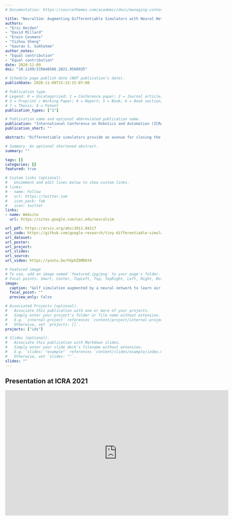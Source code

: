 ```yaml
---
# Documentation: https://sourcethemes.com/academic/docs/managing-content/

title: "NeuralSim: Augmenting Differentiable Simulators with Neural Networks"
authors:
- "Eric Heiden"
- "David Millard"
- "Erwin Coumans"
- "Yizhou Sheng"
- "Gaurav S. Sukhatme"
author_notes:
- "Equal contribution"
- "Equal contribution"
date: 2020-11-09
doi: "10.1109/ICRA48506.2021.9560935"

# Schedule page publish date (NOT publication's date).
publishDate: 2020-11-09T15:33:15-07:00

# Publication type.
# Legend: 0 = Uncategorized; 1 = Conference paper; 2 = Journal article;
# 3 = Preprint / Working Paper; 4 = Report; 5 = Book; 6 = Book section;
# 7 = Thesis; 8 = Patent
publication_types: ["1"]

# Publication name and optional abbreviated publication name.
publication: "International Conference on Robotics and Automation (ICRA) 2021"
publication_short: ""

abstract: "Differentiable simulators provide an avenue for closing the sim-to-real gap by enabling the use of efficient, gradient-based optimization algorithms to find the simulation parameters that best fit the observed sensor readings. Nonetheless, these analytical models can only predict the dynamical behavior of systems for which they have been designed. In this work, we study the augmentation of a novel differentiable rigid-body physics engine via neural networks that is able to learn nonlinear relationships between dynamic quantities and can thus learn effects not accounted for in traditional simulators.Such augmentations require less data to train and generalize better compared to entirely data-driven models. Through extensive experiments, we demonstrate the ability of our hybrid simulator to learn complex dynamics involving frictional contacts from real data, as well as match known models of viscous friction, and present an approach for automatically discovering useful augmentations. We show that, besides benefiting dynamics modeling, inserting neural networks can accelerate model-based control architectures. We observe a ten-fold speed-up when replacing the QP solver inside a model-predictive gait controller for quadruped robots with a neural network, allowing us to significantly improve control delays as we demonstrate in real-hardware experiments."

# Summary. An optional shortened abstract.
summary: ""

tags: []
categories: []
featured: true

# Custom links (optional).
#   Uncomment and edit lines below to show custom links.
# links:
# - name: Follow
#   url: https://twitter.com
#   icon_pack: fab
#   icon: twitter
links:
- name: Website
  url: https://sites.google.com/usc.edu/neuralsim

url_pdf: https://arxiv.org/abs/2011.04217
url_code: https://github.com/google-research/tiny-differentiable-simulator
url_dataset:
url_poster:
url_project:
url_slides:
url_source:
url_video: https://youtu.be/hGphZbMDbYA

# Featured image
# To use, add an image named `featured.jpg/png` to your page's folder. 
# Focal points: Smart, Center, TopLeft, Top, TopRight, Left, Right, BottomLeft, Bottom, BottomRight.
image:
  caption: "Golf simulation augmented by a neural network to learn air resistance"
  focal_point: ""
  preview_only: false

# Associated Projects (optional).
#   Associate this publication with one or more of your projects.
#   Simply enter your project's folder or file name without extension.
#   E.g. `internal-project` references `content/project/internal-project/index.md`.
#   Otherwise, set `projects: []`.
projects: ["ids"]

# Slides (optional).
#   Associate this publication with Markdown slides.
#   Simply enter your slide deck's filename without extension.
#   E.g. `slides: "example"` references `content/slides/example/index.md`.
#   Otherwise, set `slides: ""`.
slides: ""
---
```


## Presentation at ICRA 2021

<iframe width="720" height="405" src="https://www.youtube.com/embed/fg-UZIE-NEg" title="YouTube video player" frameborder="0" allow="accelerometer; autoplay; clipboard-write; encrypted-media; gyroscope; picture-in-picture" allowfullscreen></iframe>